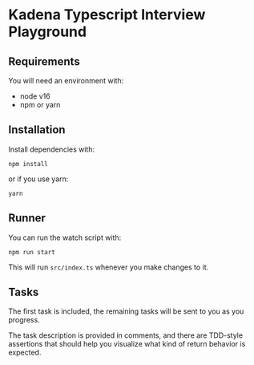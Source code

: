 # Kadena Typescript Interview Playground

## Requirements

You will need an environment with:

- node v16
- npm or yarn

## Installation

Install dependencies with:

```npm install```

or if you use yarn:

```yarn```

## Runner

You can run the watch script with:

```npm run start```

This will run `src/index.ts` whenever you make changes to it.

## Tasks

The first task is included, the remaining tasks will be sent to you as you progress.

The task description is provided in comments, and there are TDD-style assertions that
should help you visualize what kind of return behavior is expected.
